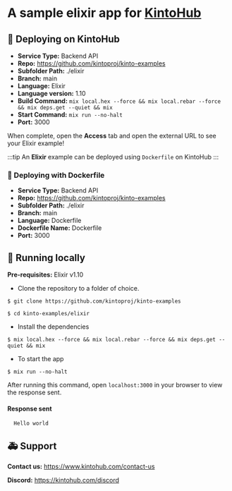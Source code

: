 # A sample elixir app for [KintoHub](https://kintohub.com)

## :rocket: Deploying on KintoHub

- **Service Type:** Backend API
- **Repo:** https://github.com/kintoproj/kinto-examples
- **Subfolder Path:** ./elixir
- **Branch:** main
- **Language:** Elixir
- **Language version:** 1.10
- **Build Command:** `mix local.hex --force && mix local.rebar --force && mix deps.get --quiet && mix`
- **Start Command:** `mix run --no-halt`
- **Port:** 3000

When complete, open the **Access** tab and open the external URL to see your Elixir example!

:::tip
An **Elixir** example can be deployed using `Dockerfile` on KintoHub
:::

### :dolphin: Deploying with Dockerfile

- **Service Type:** Backend API
- **Repo:** https://github.com/kintoproj/kinto-examples
- **Subfolder Path:** ./elixir
- **Branch:** main
- **Language:** Dockerfile
- **Dockerfile Name:** Dockerfile
- **Port:** 3000

## :hammer: Running locally

**Pre-requisites:** Elixir v1.10

- Clone the repository to a folder of choice.

```
$ git clone https://github.com/kintoproj/kinto-examples

$ cd kinto-examples/elixir
```

- Install the dependencies

```
$ mix local.hex --force && mix local.rebar --force && mix deps.get --quiet && mix
```

- To start the app

```
$ mix run --no-halt
```

After running this command, open `localhost:3000` in your browser to view the response sent.

#### Response sent
```
  Hello world
``` 

## :ambulance: Support

**Contact us:** https://www.kintohub.com/contact-us

**Discord:** https://kintohub.com/discord